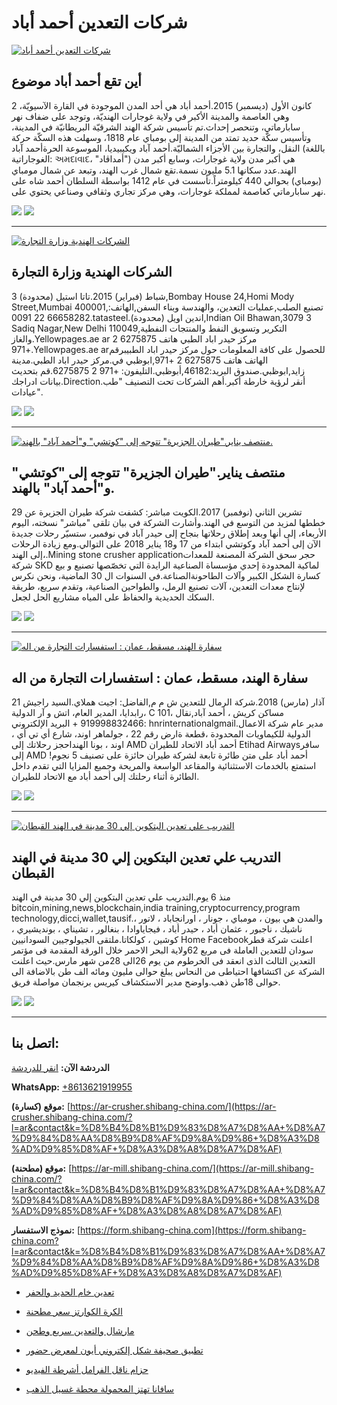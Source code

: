 # شركات التعدين أحمد أباد

<a href="https://swt.shibang-china.com/?l=ar&img&k=%D8%B4%D8%B1%D9%83%D8%A7%D8%AA+%D8%A7%D9%84%D8%AA%D8%B9%D8%AF%D9%8A%D9%86+%D8%A3%D8%AD%D9%85%D8%AF+%D8%A3%D8%A8%D8%A7%D8%AF" target="_blank">![شركات التعدين أحمد أباد](http://static.shibang-china.com/all-800x300/1309.jpg)</a>

## أين تقع أحمد أباد موضوع
2 كانون الأول (ديسمبر) 2015.أحمد أباد هي أحد المدن الموجودة في القارة الآسيويّة، وهي العاصمة والمدينة الأكبر في ولاية غوجارات الهنديّة، وتوجد على ضفاف نهر سابارماتي، وتنحصر إحداث.تم تأسيس شركة الهند الشرقيّة البريطانيّة في المدينة، وتأسيس سكّة حديد تمتد من المدينة إلى بومباي عام 1818، وسهلت هذه السكّة حركة النقل، والتجارة بين الأجزاء الشماليّة.أحمد آباد ويكيبيديا، الموسوعة الحرةأحمد آباد (باللغة الغوجاراتية: અમદાવાદ، &quot;أمداڤاد&quot;) هي أكبر مدن ولاية غوجارات، وسابع أكبر مدن الهند.عدد سكانها 5.1 مليون نسمة.تقع شمال غرب الهند، وتبعد عن شمال مومباي (بومباي) بحوالي 440 كيلومتراً.تأسست في عام 1412 بواسطة السلطان أحمد شاه على نهر سابارماتي كعاصمة لمملكة غوجارات، وهي مركز تجاري وثقافي وصناعي يحتوي على.


<a href="https://whatsapp.shibangsoft.com/WhatsApp.php" target="_blank" title="WhatsApp">![](http://static.shibang-china.com/icon/whatsapp.png)</a> <a href="https://swt.shibang-china.com/?l=ar&icon&k=%D8%B4%D8%B1%D9%83%D8%A7%D8%AA+%D8%A7%D9%84%D8%AA%D8%B9%D8%AF%D9%8A%D9%86+%D8%A3%D8%AD%D9%85%D8%AF+%D8%A3%D8%A8%D8%A7%D8%AF" target="_blank">![](http://static.shibang-china.com/icon/chat-ar.png)</a>

---

<a href="https://swt.shibang-china.com/?l=ar&img&k=%D8%B4%D8%B1%D9%83%D8%A7%D8%AA+%D8%A7%D9%84%D8%AA%D8%B9%D8%AF%D9%8A%D9%86+%D8%A3%D8%AD%D9%85%D8%AF+%D8%A3%D8%A8%D8%A7%D8%AF" target="_blank">![الشركات الهندية وزارة التجارة](http://static.shibang-china.com/all-800x300/1072.jpg)</a>

## الشركات الهندية وزارة التجارة
3 شباط (فبراير) 2015.تاتا استيل (محدودة),Bombay House 24,Homi Mody Street,Mumbai 400001,تصنيع الصلب,عمليات التعدين، والهندسة وبناء السفن,الهاتف: 66658282 22 0091.tatasteel.اندين اويل (محدودة),Indian Oil Bhawan,3079 3 Sadiq Nagar,New Delhi 110049,التكرير وتسويق النفط والمنتجات النفطية والغاز.Yellowpages.ae ar مركز حيدر اباد الطبي هاتف 6275875 2 +971.Yellowpages.ae arللحصول على كافة المعلومات حول مركز حيدر اباد الطبيبرقم الهاتف هاتف 6275875 2 +971,ابوظبي في.مركز حيدر اباد الطبي.مدينة زايد,ابوظبي.صندوق البريد:46182,أبوظبي.التليفون: +971 2 6275875.قم بتحديث بيانات ادراجك.Direction.أنقر لرؤية خارطة أكبر.أهم الشركات تحت التصنيف &quot;طب عيادات&quot;.


<a href="https://whatsapp.shibangsoft.com/WhatsApp.php" target="_blank" title="WhatsApp">![](http://static.shibang-china.com/icon/whatsapp.png)</a> <a href="https://swt.shibang-china.com/?l=ar&icon&k=%D8%B4%D8%B1%D9%83%D8%A7%D8%AA+%D8%A7%D9%84%D8%AA%D8%B9%D8%AF%D9%8A%D9%86+%D8%A3%D8%AD%D9%85%D8%AF+%D8%A3%D8%A8%D8%A7%D8%AF" target="_blank">![](http://static.shibang-china.com/icon/chat-ar.png)</a>

---

<a href="https://swt.shibang-china.com/?l=ar&img&k=%D8%B4%D8%B1%D9%83%D8%A7%D8%AA+%D8%A7%D9%84%D8%AA%D8%B9%D8%AF%D9%8A%D9%86+%D8%A3%D8%AD%D9%85%D8%AF+%D8%A3%D8%A8%D8%A7%D8%AF" target="_blank">![منتصف يناير.&quot;طيران الجزيرة&quot; تتوجه إلى &quot;كوتشي&quot; و&quot;أحمد آباد&quot; بالهند.](http://static.shibang-china.com/all-800x300/1070.jpg)</a>

## منتصف يناير.&quot;طيران الجزيرة&quot; تتوجه إلى &quot;كوتشي&quot; و&quot;أحمد آباد&quot; بالهند.
29 تشرين الثاني (نوفمبر) 2017.الكويت مباشر: كشفت شركة طيران الجزيرة عن خططها لمزيد من التوسع في الهند.وأشارت الشركة في بيان تلقى &quot;مباشر&quot; نسخته، اليوم الأربعاء، إلى أنها وبعد إطلاق رحلاتها بنجاح إلى حيدر آباد في نوفمبر، ستسيّر رحلات جديدة الآن إلى أحمد آباد وكوتشي ابتداء من 17 و18 يناير 2018 على التوالي.ومع زيادة الرحلات إلى الهند،.Mining stone crusher applicationحجر سحق الشركة المصنعة للمعدات شركة SKD لماكية المحدودة إحدي مؤسساة الصناعية الرايدة التي تخصّصها تصنيع و بيع كسارة الشكل الكبير وآلات الطاحونةالصناعة.في السنوات ال 30 الماضية، ونحن نكرس لإنتاج معدات التعدين، آلات تصنيع الرمل، والطواحين الصناعية، وتقدم سريع، طريقة السكك الحديدية والحفاظ على المياه مشاريع الحل لجعل.


<a href="https://whatsapp.shibangsoft.com/WhatsApp.php" target="_blank" title="WhatsApp">![](http://static.shibang-china.com/icon/whatsapp.png)</a> <a href="https://swt.shibang-china.com/?l=ar&icon&k=%D8%B4%D8%B1%D9%83%D8%A7%D8%AA+%D8%A7%D9%84%D8%AA%D8%B9%D8%AF%D9%8A%D9%86+%D8%A3%D8%AD%D9%85%D8%AF+%D8%A3%D8%A8%D8%A7%D8%AF" target="_blank">![](http://static.shibang-china.com/icon/chat-ar.png)</a>

---

<a href="https://swt.shibang-china.com/?l=ar&img&k=%D8%B4%D8%B1%D9%83%D8%A7%D8%AA+%D8%A7%D9%84%D8%AA%D8%B9%D8%AF%D9%8A%D9%86+%D8%A3%D8%AD%D9%85%D8%AF+%D8%A3%D8%A8%D8%A7%D8%AF" target="_blank">![سفارة الهند، مسقط، عمان : استفسارات التجارة من اله](http://static.shibang-china.com/all-800x300/272.jpg)</a>

## سفارة الهند، مسقط، عمان : استفسارات التجارة من اله
21 آذار (مارس) 2018.شركة الرمال للتعدين ش م م,الفاضل: اجيت هملاي.السيد راجيش رابدايا، المدير العام، اتش و آر الدولية، C 101، مساكن كريش ، أحمد آباد,نقال 919998832466 + البريد الإلكتروني: hnrinternationalgmail.مدير عام شركة الاعمال الدولية للكيماويات المحدودة ،قطعة ةارض رقم 22 ، جولماهر اوند، شارع أي تي أي ، اوند ، بونا الهنداحجز رحلاتك إلى AMD أحمد أباد الاتحاد للطيران Etihad Airwaysسافر إلى AMD أحمد أباد على متن طائرة تابعة لشركة طيران حائزة على تصنيف 5 نجوم! استمتع بالخدمات الاستثنائية والمقاعد الواسعة والمريحة وجميع المزايا التي تقدم داخل الطائرة أثناء رحلتك إلى أحمد أباد مع الاتحاد للطيران.


<a href="https://whatsapp.shibangsoft.com/WhatsApp.php" target="_blank" title="WhatsApp">![](http://static.shibang-china.com/icon/whatsapp.png)</a> <a href="https://swt.shibang-china.com/?l=ar&icon&k=%D8%B4%D8%B1%D9%83%D8%A7%D8%AA+%D8%A7%D9%84%D8%AA%D8%B9%D8%AF%D9%8A%D9%86+%D8%A3%D8%AD%D9%85%D8%AF+%D8%A3%D8%A8%D8%A7%D8%AF" target="_blank">![](http://static.shibang-china.com/icon/chat-ar.png)</a>

---

<a href="https://swt.shibang-china.com/?l=ar&img&k=%D8%B4%D8%B1%D9%83%D8%A7%D8%AA+%D8%A7%D9%84%D8%AA%D8%B9%D8%AF%D9%8A%D9%86+%D8%A3%D8%AD%D9%85%D8%AF+%D8%A3%D8%A8%D8%A7%D8%AF" target="_blank">![التدريب علي تعدين البتكوين إلي 30 مدينة في الهند القبطان](http://static.shibang-china.com/all-800x300/70.jpg)</a>

## التدريب علي تعدين البتكوين إلي 30 مدينة في الهند القبطان
منذ 6 يوم.التدريب علي تعدين البتكوين إلي 30 مدينة في الهند bitcoin,mining,news,blockchain,india training,cryptocurrency,program technology,dicci,wallet,tausif.والمدن هي بيون ، مومباي ، جونار ، اورانجاباد ، لاتور ، ناشيك ، ناجبور ، عثمان أباد ، حيدر أباد ، فيجاياوادا ، بنغالور ، تشيناي ، بونديشيري ، كوشين ، كولكاتا.ملتقى الجيولوجيين السودانيين Home Facebookاعلنت شركة قطر سودان للتعدين العاملة فى مربع 62ولاية البحر الاحمر خلال الورقة المقدمة فى مؤتمر التعدين الثالث الذى انعقد فى الخرطوم من يوم 26الى 28من شهر مارس.حيث اعلنت الشركة عن اكتشافها احتياطى من النحاس يبلغ حوالى مليون ومائه الف طن بالاضافة الى حوالى 18طن ذهب.واوضح مدير الاستكشاف كيريس برنجمان مواصلة فريق.


<a href="https://whatsapp.shibangsoft.com/WhatsApp.php" target="_blank" title="WhatsApp">![](http://static.shibang-china.com/icon/whatsapp.png)</a> <a href="https://swt.shibang-china.com/?l=ar&icon&k=%D8%B4%D8%B1%D9%83%D8%A7%D8%AA+%D8%A7%D9%84%D8%AA%D8%B9%D8%AF%D9%8A%D9%86+%D8%A3%D8%AD%D9%85%D8%AF+%D8%A3%D8%A8%D8%A7%D8%AF" target="_blank">![](http://static.shibang-china.com/icon/chat-ar.png)</a>

---
## اتصل بنا:

**الدردشة الآن:** [انقر للدردشة](https://swt.shibang-china.com?l=ar&contact&k=%D8%B4%D8%B1%D9%83%D8%A7%D8%AA+%D8%A7%D9%84%D8%AA%D8%B9%D8%AF%D9%8A%D9%86+%D8%A3%D8%AD%D9%85%D8%AF+%D8%A3%D8%A8%D8%A7%D8%AF)

**WhatsApp:**  [+8613621919955](https://whatsapp.shibangsoft.com/WhatsApp.php)

**موقع (كسارة):** [https://ar-crusher.shibang-china.com/](https://ar-crusher.shibang-china.com/?l=ar&contact&k=%D8%B4%D8%B1%D9%83%D8%A7%D8%AA+%D8%A7%D9%84%D8%AA%D8%B9%D8%AF%D9%8A%D9%86+%D8%A3%D8%AD%D9%85%D8%AF+%D8%A3%D8%A8%D8%A7%D8%AF)

**موقع (مطحنة):** [https://ar-mill.shibang-china.com/](https://ar-mill.shibang-china.com/?l=ar&contact&k=%D8%B4%D8%B1%D9%83%D8%A7%D8%AA+%D8%A7%D9%84%D8%AA%D8%B9%D8%AF%D9%8A%D9%86+%D8%A3%D8%AD%D9%85%D8%AF+%D8%A3%D8%A8%D8%A7%D8%AF)

**نموذج الاستفسار:** [https://form.shibang-china.com](https://form.shibang-china.com?l=ar&contact&k=%D8%B4%D8%B1%D9%83%D8%A7%D8%AA+%D8%A7%D9%84%D8%AA%D8%B9%D8%AF%D9%8A%D9%86+%D8%A3%D8%AD%D9%85%D8%AF+%D8%A3%D8%A8%D8%A7%D8%AF)

* [تعدين خام الحديد والحفر](../30/%D8%AA%D8%B9%D8%AF%D9%8A%D9%86%20%D8%AE%D8%A7%D9%85%20%D8%A7%D9%84%D8%AD%D8%AF%D9%8A%D8%AF%20%D9%88%D8%A7%D9%84%D8%AD%D9%81%D8%B1.md)

* [الكرة الكوارتز سعر مطحنة](../29/%D8%A7%D9%84%D9%83%D8%B1%D8%A9%20%D8%A7%D9%84%D9%83%D9%88%D8%A7%D8%B1%D8%AA%D8%B2%20%D8%B3%D8%B9%D8%B1%20%D9%85%D8%B7%D8%AD%D9%86%D8%A9.md)

* [مارشال والتعدين سريع وطحن](../27/%D9%85%D8%A7%D8%B1%D8%B4%D8%A7%D9%84%20%D9%88%D8%A7%D9%84%D8%AA%D8%B9%D8%AF%D9%8A%D9%86%20%D8%B3%D8%B1%D9%8A%D8%B9%20%D9%88%D8%B7%D8%AD%D9%86.md)

* [تطبيق صحيفة شكل إلكتروني أيون لمعرض حضور](../26/%D8%AA%D8%B7%D8%A8%D9%8A%D9%82%20%D8%B5%D8%AD%D9%8A%D9%81%D8%A9%20%D8%B4%D9%83%D9%84%20%D8%A5%D9%84%D9%83%D8%AA%D8%B1%D9%88%D9%86%D9%8A%20%D8%A3%D9%8A%D9%88%D9%86%20%D9%84%D9%85%D8%B9%D8%B1%D8%B6%20%D8%AD%D8%B6%D9%88%D8%B1.md)

* [حزام ناقل الفرامل أشرطة الفيديو](../26/%D8%AD%D8%B2%D8%A7%D9%85%20%D9%86%D8%A7%D9%82%D9%84%20%D8%A7%D9%84%D9%81%D8%B1%D8%A7%D9%85%D9%84%20%D8%A3%D8%B4%D8%B1%D8%B7%D8%A9%20%D8%A7%D9%84%D9%81%D9%8A%D8%AF%D9%8A%D9%88.md)

* [سافانا تهتز المحمولة محطة غسيل الذهب](../26/%D8%B3%D8%A7%D9%81%D8%A7%D9%86%D8%A7%20%D8%AA%D9%87%D8%AA%D8%B2%20%D8%A7%D9%84%D9%85%D8%AD%D9%85%D9%88%D9%84%D8%A9%20%D9%85%D8%AD%D8%B7%D8%A9%20%D8%BA%D8%B3%D9%8A%D9%84%20%D8%A7%D9%84%D8%B0%D9%87%D8%A8.md)
